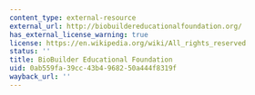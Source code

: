 ```yaml
---
content_type: external-resource
external_url: http://biobuildereducationalfoundation.org/
has_external_license_warning: true
license: https://en.wikipedia.org/wiki/All_rights_reserved
status: ''
title: BioBuilder Educational Foundation
uid: 0ab559fa-39cc-43b4-9682-50a444f8319f
wayback_url: ''
---
```

